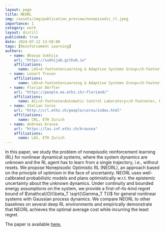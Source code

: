 ```yaml
---
layout: page
title: NEORL
img: /assets/img/publication_preview/nonepisodic_rl.jpeg
importance: 1
category: work
layout: distill
published: true
date: 2024-07-12 13:58:00
tags: [Reinforcement Learning]
authors:
  - name: Bhavya Sukhija
    url: "https://sukhijab.github.io"
    affiliations:
      name: LAS<d-footnote>Learning & Adaptive Systems Group</d-footnote> & CRL<d-footnote>Computational Robotics Lab</d-footnote>, ETH Zurich
  - name: Lenart Treven
    affiliations:
      name: LAS<d-footnote>Learning & Adaptive Systems Group</d-footnote> & ACL<d-footnote>Automatic Control Laboratory</d-footnote>, ETH Zurich
  - name: Florian Dörfler
    url: "https://people.ee.ethz.ch/~floriand/"
    affiliations:
      name: ACL<d-footnote>Automatic Control Laboratory</d-footnote>, ETH Zurich
  - name: Stelian Coros
    url: "http://crl.ethz.ch/people/coros/index.html"
    affiliations:
      name: CRL, ETH Zurich
  - name: Andreas Krause
    url: "https://las.inf.ethz.ch/krausea"
    affiliations:
      name: LAS, ETH Zurich
---
```


In this paper, we study the problem of nonepisodic reinforcement learning (RL) for nonlinear
dynamical systems, where the system dynamics are unknown and the RL agent
has to learn from a single trajectory, i.e., without resets. We propose Nonepisodic
Optimistic RL (NEORL), an approach based on the principle of optimism in
the face of uncertainty. NEORL uses well-calibrated probabilistic models and
plans optimistically w.r.t. the epistemic uncertainty about the unknown dynamics.
Under continuity and bounded energy assumptions on the system, we provide a
first-of-its-kind regret bound of $\mathcal{O}(\beta_T \sqrt{\Gamma_T T})$ for general nonlinear systems with
Gaussian process dynamics. We compare NEORL to other baselines on several
deep RL environments and empirically demonstrate that NEORL achieves the
optimal average cost while incurring the least regret.


The paper is available <a href="https://arxiv.org/pdf/2406.01175"> here.</a>



